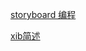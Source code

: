 [storyboard 编程](https://juejin.im/post/5a3cbbbc51882527a00f8e7e)

[xib简述](https://www.jianshu.com/p/ea3f90cc744b)


